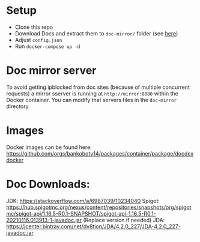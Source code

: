 # Setup
- Clone this repo
- Download Docs and extract them to `doc-mirror/` folder (see [here](#doc-downloads))
- Adjust `config.json`
- Run `docker-compose up -d`

# Doc mirror server
To avoid getting ipblocked from doc sites (because of multiple concurrent requests) a mirror sserver is running at `http://mirror:8080` within the Docker container.
You can modify that servers files in the `doc-mirror` directory

# Images
Docker images can be found here: https://github.com/orgs/bankobotv14/packages/container/package/docdexdocker

# Doc Downloads:
JDK: https://stackoverflow.com/a/6987039/10234040
Spigot: https://hub.spigotmc.org/nexus/content/repositories/snapshots/org/spigotmc/spigot-api/1.16.5-R0.1-SNAPSHOT/spigot-api-1.16.5-R0.1-20210116.013913-1-javadoc.jar (Replace version if needed)
JDA: https://jcenter.bintray.com/net/dv8tion/JDA/4.2.0_227/JDA-4.2.0_227-javadoc.jar